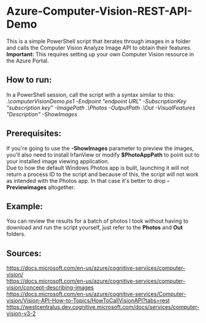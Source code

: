 # Azure-Computer-Vision-REST-API-Demo

This is a simple PowerShell script that iterates through images in a folder and calls the Computer Vision Analyze Image API to obtain their features.  
**Important:** This requires setting up your own Computer Vision resource in the Azure Portal.  

## How to run:  
In a PowerShell session, call the script with a syntax similar to this:  
*.\computerVisionDemo.ps1 -Endpoint "endpoint URL" -SubscriptionKey "subscription key" -ImagePath .\Photos -OutputPath .\Out -VisualFeatures "Description" -ShowImages*

## Prerequisites:  
If you're going to use the **-ShowImages** parameter to preview the images, you'll also need to install IrfanView or modify **$PhotoAppPath** to point out to your installed image viewing application.  
Due to how the default Windows Photos app is built, launching it will not return a process ID to the script and because of this, the script will not work as intended with the Photos app. In that case it's better to drop **-Previewimages** altogether.

## Example:  
You can review the results for a batch of photos I took without having to download and run the script yourself, just refer to the **Photos** and **Out** folders.

## Sources:
https://docs.microsoft.com/en-us/azure/cognitive-services/computer-vision/  
https://docs.microsoft.com/en-us/azure/cognitive-services/computer-vision/concept-describing-images  
https://docs.microsoft.com/en-us/azure/cognitive-services/Computer-vision/Vision-API-How-to-Topics/HowToCallVisionAPI?tabs=rest  
https://westcentralus.dev.cognitive.microsoft.com/docs/services/computer-vision-v3-2  
